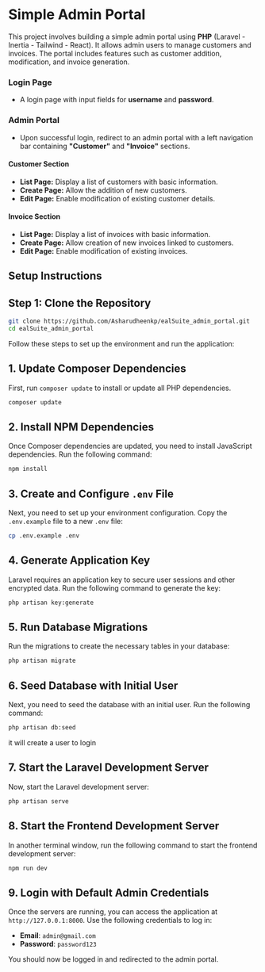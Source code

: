 # Simple Admin Portal

This project involves building a simple admin portal using **PHP** (Laravel - Inertia - Tailwind - React). It allows admin users to manage customers and invoices. The portal includes features such as customer addition, modification, and invoice generation.


### Login Page
- A login page with input fields for **username** and **password**.


### Admin Portal
- Upon successful login, redirect to an admin portal with a left navigation bar containing **"Customer"** and **"Invoice"** sections.

#### Customer Section
- **List Page:** Display a list of customers with basic information.
- **Create Page:** Allow the addition of new customers.
- **Edit Page:** Enable modification of existing customer details.

#### Invoice Section
- **List Page:** Display a list of invoices with basic information.
- **Create Page:** Allow creation of new invoices linked to customers.
- **Edit Page:** Enable modification of existing invoices.

## Setup Instructions



## Step 1: Clone the Repository
```bash
git clone https://github.com/Asharudheenkp/ealSuite_admin_portal.git
cd ealSuite_admin_portal
```

Follow these steps to set up the environment and run the application:

## 1. Update Composer Dependencies

First, run `composer update` to install or update all PHP dependencies.

```bash
composer update
```

## 2. Install NPM Dependencies

Once Composer dependencies are updated, you need to install JavaScript dependencies. Run the following command:

```bash
npm install
```

## 3. Create and Configure `.env` File

Next, you need to set up your environment configuration. Copy the `.env.example` file to a new `.env` file:

```bash
cp .env.example .env
```

## 4. Generate Application Key

Laravel requires an application key to secure user sessions and other encrypted data. Run the following command to generate the key:

```bash
php artisan key:generate
```

## 5. Run Database Migrations

Run the migrations to create the necessary tables in your database:

```bash
php artisan migrate
```

## 6. Seed Database with Initial User

Next, you need to seed the database with an initial user. Run the following command:

```bash
php artisan db:seed
```
it will create a user to login

## 7. Start the Laravel Development Server

Now, start the Laravel development server:

```bash
php artisan serve
```

## 8. Start the Frontend Development Server

In another terminal window, run the following command to start the frontend development server:

```bash
npm run dev
```

## 9. Login with Default Admin Credentials

Once the servers are running, you can access the application at `http://127.0.0.1:8000`. Use the following credentials to log in:

- **Email**: `admin@gmail.com`
- **Password**: `password123`

You should now be logged in and redirected to the admin portal.

